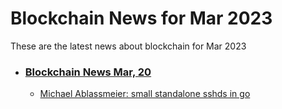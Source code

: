 # Blockchain News for Mar 2023
These are the latest news about blockchain for Mar 2023
- ### [Blockchain News Mar, 20](./20)
    - [Michael Ablassmeier: small standalone sshds in go](https://abbbi.github.io//go-ssh/) 

